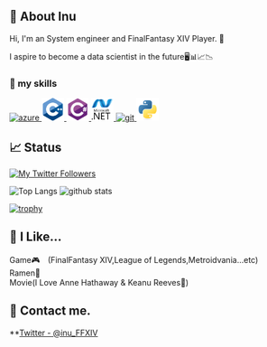 ## 🐶 About Inu
Hi, I'm an System engineer and FinalFantasy XIV Player. 🤝

I aspire to become a data scientist in the future🖥️📊📈📉

### 🌱 my skills
<a href="https://azure.microsoft.com/en-in/" target="_blank" rel="noreferrer"> <img src="https://www.vectorlogo.zone/logos/microsoft_azure/microsoft_azure-icon.svg" alt="azure" width="40" height="40"/> </a> <a href="https://www.w3schools.com/cpp/" target="_blank" rel="noreferrer"> <img src="https://raw.githubusercontent.com/devicons/devicon/master/icons/cplusplus/cplusplus-original.svg" alt="cplusplus" width="40" height="40"/> </a> <a href="https://www.w3schools.com/cs/" target="_blank" rel="noreferrer"> <img src="https://raw.githubusercontent.com/devicons/devicon/master/icons/csharp/csharp-original.svg" alt="csharp" width="40" height="40"/> </a> <a href="https://dotnet.microsoft.com/" target="_blank" rel="noreferrer"> <img src="https://raw.githubusercontent.com/devicons/devicon/master/icons/dot-net/dot-net-original-wordmark.svg" alt="dotnet" width="40" height="40"/> </a> <a href="https://git-scm.com/" target="_blank" rel="noreferrer"> <img src="https://www.vectorlogo.zone/logos/git-scm/git-scm-icon.svg" alt="git" width="40" height="40"/> </a> <a href="https://www.python.org" target="_blank" rel="noreferrer"> <img src="https://raw.githubusercontent.com/devicons/devicon/master/icons/python/python-original.svg" alt="python" width="40" height="40"/> </a> </p>

## 📈 Status
[![My Twitter Followers](https://badgen.net/twitter/follow/inu_FFXIV)](https://twitter.com/inu_FFXIV)

<p align="left"> 
  <img alt="Top Langs" height="150px" src="https://github-readme-stats.vercel.app/api/top-langs/?username=Inudogff14&layout=compact&show_icons=true" />
  <img alt="github stats" height="150px" src="https://github-readme-stats.vercel.app/api?username=Inudogff14" />
</p>

[![trophy](https://github-profile-trophy.vercel.app/?username=Inudogff14&margin-w=5)](https://github.com/Inudogff14/)

## 💓 I Like...
Game🎮　(FinalFantasy XIV,League of Legends,Metroidvania...etc)  
Ramen🍜  
Movie(I Love Anne Hathaway & Keanu Reeves💓)  

## 📨 Contact me.

**[Twitter - @inu_FFXIV](https://twitter.com/inu_FFXIV)

<!--
**tsuki-lab/tsuki-lab** is a ✨ _special_ ✨ repository because its `README.md` (this file) appears on your GitHub profile.

Here are some ideas to get you started:

- 🔭 I’m currently working on ...
- 👯 I’m looking to collaborate on ...
- 💬 Ask me about ...
- 😄 Pronouns: ...
- ⚡ Fun fact: ...
- 🙌 I’m looking for help with [grow-files](https://github.com/tsuki-lab/grow-files) and [microcms-filter-query](https://github.com/tsuki-lab/microcms-filter-query)
-->
